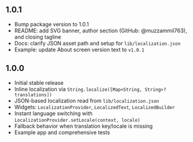 ## 1.0.1

- Bump package version to 1.0.1
- README: add SVG banner, author section (GitHub: @muzzammil763), and closing tagline
- Docs: clarify JSON asset path and setup for `lib/localization.json`
- Example: update About screen version text to `v1.0.1`

## 1.0.0

- Initial stable release
- Inline localization via `String.localize([Map<String, String>? translations])`
- JSON-based localization read from `lib/localization.json`
- Widgets: `LocalizationProvider`, `LocalizedText`, `LocalizedBuilder`
- Instant language switching with `LocalizationProvider.setLocale(context, locale)`
- Fallback behavior when translation key/locale is missing
- Example app and comprehensive tests
